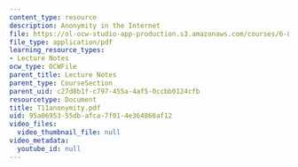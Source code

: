 ```yaml
---
content_type: resource
description: Anonymity in the Internet
file: https://ol-ocw-studio-app-production.s3.amazonaws.com/courses/6-829-computer-networks-fall-2002/95a0695355dbafca7f014e364866af12_T11anonymity.pdf
file_type: application/pdf
learning_resource_types:
- Lecture Notes
ocw_type: OCWFile
parent_title: Lecture Notes
parent_type: CourseSection
parent_uid: c27d8b1f-c797-455a-4af5-0ccbb0124cfb
resourcetype: Document
title: T11anonymity.pdf
uid: 95a06953-55db-afca-7f01-4e364866af12
video_files:
  video_thumbnail_file: null
video_metadata:
  youtube_id: null
---
```

